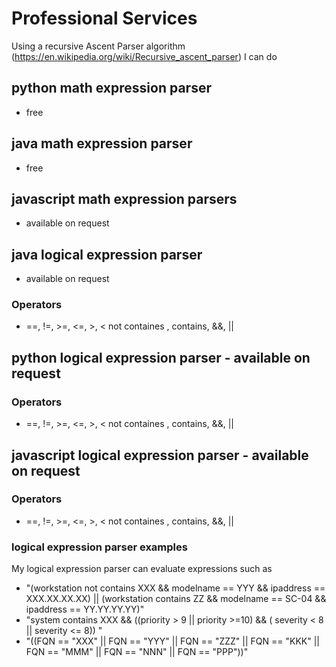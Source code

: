 # Professional Services
Using a recursive Ascent Parser algorithm (https://en.wikipedia.org/wiki/Recursive_ascent_parser) I can do

## python math expression parser 
- free
## java math expression parser 
- free
## javascript math expression parsers 
- available on request
## java logical expression parser 
- available on request
### Operators 
 - ==, !=, >=, <=, >, < not containes , contains, &&, ||
## python logical expression parser - available on request
### Operators 
 - ==, !=, >=, <=, >, < not containes , contains, &&, ||
## javascript logical expression parser - available on request
### Operators 
 - ==, !=, >=, <=, >, < not containes , contains, &&, ||

### logical expression parser examples

My logical expression parser can evaluate expressions such as
 - "(workstation not contains XXX && modelname == YYY && ipaddress == XXX.XX.XX.XX) || (workstation contains ZZ && modelname == SC-04 && ipaddress == YY.YY.YY.YY)"
 - "system contains XXX && ((priority > 9 || priority >=10) && ( severity < 8  || severity <= 8)) "
 - "((FQN == "XXX" || FQN == "YYY" || FQN == "ZZZ" || FQN == "KKK" || FQN == "MMM" || FQN == "NNN" || FQN == "PPP"))"
